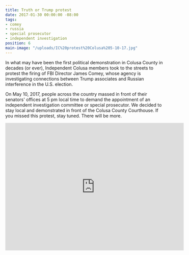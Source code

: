 ```yaml
---
title: Truth or Trump protest
date: 2017-01-30 00:00:00 -08:00
tags:
- comey
- russia
- special prosecutor
- independent investigation
position: 6
main-image: "/uploads/IC%20protest%20Colusa%205-10-17.jpg"
---
```


In what may have been the first political demonstration in Colusa County in decades (or ever), Independent Colusa members took to the streets to protest the firing of FBI Director James Comey, whose agency is investigating connections between Trump associates and Russian interference in the U.S. election. 

On May 10, 2017, people across the country massed in front of their senators' offices at 5 pm local time to demand the appointment of an independent investigation committee or special prosecutor. We decided to stay local and demonstrated in front of the Colusa County Courthouse. If you missed this protest, stay tuned. There will be more. 

<iframe src="https://www.facebook.com/plugins/video.php?href=https%3A%2F%2Fwww.facebook.com%2FIndivisibleColusa%2Fvideos%2F1820958351351843%2F&show_text=1&width=560" width="560" height="400" style="border:none;overflow:hidden" scrolling="no" frameborder="0" allowTransparency="true"></iframe>